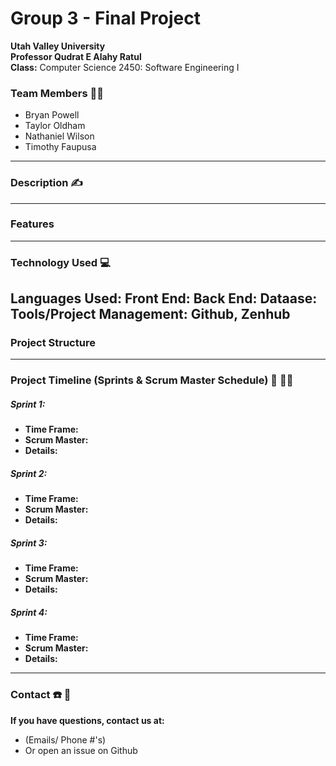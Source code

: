 # Group 3 - Final Project

**Utah Valley University**  
**Professor Qudrat E Alahy Ratul**  
**Class:** Computer Science 2450: Software Engineering I  

### Team Members 👨‍💻

- Bryan Powell
- Taylor Oldham
- Nathaniel Wilson
- Timothy Faupusa
---

### Description ✍️

---

### Features

---

### Technology Used 💻
**Languages Used:**
**Front End:**
**Back End:**
**Dataase:**
**Tools/Project Management:** Github, Zenhub
---

### Project Structure

---

### Project Timeline (Sprints & Scrum Master Schedule) 📆 🏃‍♂️

##### Sprint 1:

- **Time Frame:** 
- **Scrum Master:**
- **Details:**

##### Sprint 2:
- **Time Frame:** 
- **Scrum Master:**
- **Details:**

##### Sprint 3:
- **Time Frame:** 
- **Scrum Master:**
- **Details:**

##### Sprint 4:
- **Time Frame:** 
- **Scrum Master:**
- **Details:**
---

### Contact ☎️ 📧

**If you have questions, contact us at:**
- (Emails/ Phone #'s)
- Or open an issue on Github
